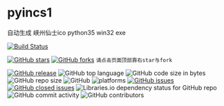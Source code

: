 # pyincs1
自动生成 峡州仙士ico python35 win32 exe

[![Build Status](https://travis-ci.org/cjh0613/pyincs1.svg?branch=master)](https://travis-ci.org/cjh0613/pyincs1)

[![GitHub stars](https://img.shields.io/github/stars/cjh0613/pyincs1.svg?style=social)](https://github.com/cjh0613/pyincs1/stargazers)     [![GitHub forks](https://img.shields.io/github/forks/cjh0613/pyincs1.svg?style=social)](https://github.com/cjh0613/pyincs1/network/members)  `请点击页面顶部靠右star与fork`

[![GitHub release](https://img.shields.io/github/release/cjh0613/pyincs1.svg?label=%E7%89%88%E6%9C%AC)](https://github.com/cjh0613/pyincs1/releases/tag/)   ![GitHub top language](https://img.shields.io/github/languages/top/cjh0613/pyincs1.svg)  ![GitHub code size in bytes](https://img.shields.io/github/languages/code-size/cjh0613/pyincs1.svg)  ![GitHub repo size](https://img.shields.io/github/repo-size/cjh0613/pyincs1.svg) ![GitHub](https://img.shields.io/github/license/cjh0613/pyincs1.svg) ![platforms](https://img.shields.io/badge/platform-win32%20%7C%20win64%20%7C%20linux%20%7C%20osx-brightgreen.svg)     [![GitHub issues](https://img.shields.io/github/issues/cjh0613/pyincs1.svg)](https://github.com/cjh0613/pyincs1/issues)  [![GitHub closed issues](https://img.shields.io/github/issues-closed/cjh0613/pyincs1.svg)](https://github.com/cjh0613/pyincs1/issues?q=is%3Aissue+is%3Aclosed) ![Libraries.io dependency status for GitHub repo](https://img.shields.io/librariesio/github/cjh0613/pyincs1.svg)   ![GitHub commit activity](https://img.shields.io/github/commit-activity/m/cjh0613/pyincs1.svg)  ![GitHub contributors](https://img.shields.io/github/contributors/cjh0613/pyincs1.svg)
